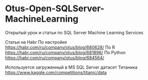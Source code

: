 # Otus-Open-SQLServer-MachineLearning
Открытый урок и статьи по SQL Server Machine Learning Services

Статьи на Habr
По настройке https://habr.com/ru/company/otus/blog/680628/
По R         https://habr.com/ru/company/otus/blog/681896/
По Python    https://habr.com/ru/company/otus/blog/684564/


Используется загруженный в MS SQL Server датасет Титаника https://www.kaggle.com/competitions/titanic/data
